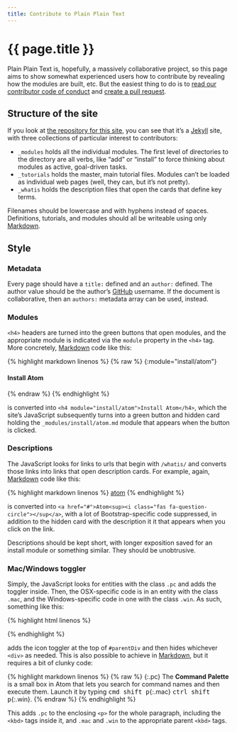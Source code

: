```yaml
---
title: Contribute to Plain Plain Text
---
```


# {{ page.title }}

Plain Plain Text is, hopefully, a massively collaborative project, so this
page aims to show somewhat experienced users how to contribute by revealing
how the modules are built, etc. But the easiest thing to do is to
[read our contributor code of
conduct](https://github.com/plain-plain-text/plain-plain-text-www/blob/master/CONTRIBUTOR_CODE_OF_CONDUCT.md)
and [create a pull
request](https://help.github.com/articles/creating-a-pull-request/).

## Structure of the site

If you look at [the repository for this
site](https://github.com/plain-plain-text/plain-plain-text-www), you can see
that it’s a [Jekyll](/whatis/jekyll) site, with three collections of
particular interest to contributors:

* `_modules` holds all the individual modules. The first level of directories
  to the directory are all verbs, like “add” or “install” to force thinking
  about modules as active, goal-driven tasks. 
* `_tutorials` holds the master, main tutorial files. Modules can’t be loaded
  as individual web pages (well, they can, but it’s not pretty).
* `_whatis` holds the description files that open the cards that define key
  terms.

Filenames should be lowercase and with hyphens instead of spaces. Definitions,
tutorials, and modules should all be writeable using only
[Markdown](/whatis/markdown).

## Style

### Metadata

Every page should have a `title:` defined and an `author:` defined. The
author value should be the author’s [GitHub](/whatis/github) username. If the
document is collaborative, then an `authors:` metadata array can be used,
instead.

### Modules

`<h4>` headers are turned into the green buttons that open modules, and the
appropriate module is indicated via the `module` property in the `<h4>` tag. More concretely,
[Markdown](/whatis/markdown) code like this:

{% highlight markdown linenos %}
{% raw %}
{:module="install/atom"}
#### Install Atom
{% endraw %}
{% endhighlight %}

is converted into `<h4 module="install/atom">Install Atom</h4>`, which the
site’s JavaScript subsequently turns into a green button and hidden card
holding the `_modules/install/atom.md` module that appears when the button is
clicked.

### Descriptions

The JavaScript looks for links to urls that begin with `/whatis/` and
converts those links into links that open description cards. For example,
again, [Markdown](/whatis/markdown) code like this:

{% highlight markdown linenos %}
[atom](/whatis/atom)
{% endhighlight %}

is converted into `<a href="#">Atom<sup><i class="fas
fa-question-circle"></sup</a>`, with a lot of Bootstrap-specific code
suppressed, in addition to the hidden card with the description it it that
appears when you click on the link. 

Descriptions should be kept short, with longer exposition saved for an
install module or something similar. They should be unobtrusive.

### Mac/Windows toggler

Simply, the JavaScript looks for entities with the class `.pc` and adds the
toggler inside. Then, the OSX-specific code is in an entity with the class
`.mac`, and the Windows-specific code in one with the class `.win`. As such,
something like this:

{% highlight html linenos %}
<div id="parentDiv" class="pc">
  <div class="mac">
    <!-- Mac content -->
  </div>
  <div class="win">
    <!-- Windows content -->
  </div>
</div>
{% endhighlight %}

adds the icon toggler at the top of `#parentDiv` and then hides whichever
`<div>` as needed. This is also possible to achieve in
[Markdown](/whatis/markdown), but it requires a bit of clunky code:

{% highlight markdown linenos %}
{% raw %}
{:.pc}
The **Command Palette** is a small box in Atom that lets you search for
command names and then execute them. Launch it by typing
<kbd><kbd>cmd</kbd> <kbd>shift</kbd> <kbd>p</kbd></kbd>{:.mac}
<kbd><kbd>ctrl</kbd> <kbd>shift</kbd> <kbd>p</kbd></kbd>{:.win}.
{% endraw %}
{% endhighlight %}

This adds `.pc` to the enclosing `<p>` for the whole paragraph, including the
`<kbd>` tags inside it, and
`.mac` and `.win` to the appropriate parent `<kbd>` tags. 
